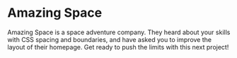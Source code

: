 # Amazing Space

Amazing Space is a space adventure company. They heard about your skills with CSS spacing and boundaries, and have asked you to improve the layout of their homepage. Get ready to push the limits with this next project!

